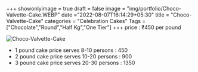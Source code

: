 +++
showonlyimage = true
draft = false
image = "img/portfolio/Choco-Valvette-Cake.WEBP"
date ="2022-08-07T16:14:29+05:30"
title = "Choco-Valvette-Cake"
categories = "Celebration Cakes"
Tags = ["Chocolate","Round","Half Kg","One Tier"]
+++
price : ₹450 per pound
<!--more-->
![Choco-Valvette-Cake](/img/portfolio/Choco-Valvette-Cake.WEBP)
* 1 pound cake price serves 8-10 persons : 450
* 2 pound cake price serves 10-20 persons : 900
* 3 pound cake price serves 20-30 persons : 1350
